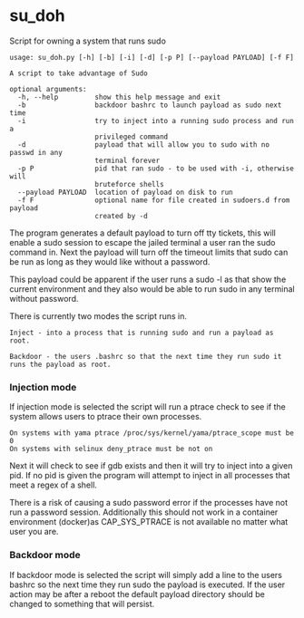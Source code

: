 # su_doh
Script for owning a system that runs sudo

```
usage: su_doh.py [-h] [-b] [-i] [-d] [-p P] [--payload PAYLOAD] [-f F]

A script to take advantage of Sudo

optional arguments:
  -h, --help         show this help message and exit
  -b                 backdoor bashrc to launch payload as sudo next time
  -i                 try to inject into a running sudo process and run a
                     privileged command
  -d                 payload that will allow you to sudo with no passwd in any
                     terminal forever
  -p P               pid that ran sudo - to be used with -i, otherwise will
                     bruteforce shells
  --payload PAYLOAD  location of payload on disk to run
  -f F               optional name for file created in sudoers.d from payload
                     created by -d
```
The program generates a default payload to turn off tty tickets, this will enable a sudo session to escape the 
jailed terminal a user ran the sudo command in.  Next the payload will turn off the timeout limits that sudo can 
be run as long as they would like without a password.

This payload could be apparent if the user runs a sudo -l as that show the current environment and they also would be able to run sudo in any terminal without password.

There is currently two modes the script runs in.

    Inject - into a process that is running sudo and run a payload as root.  

    Backdoor - the users .bashrc so that the next time they run sudo it runs the payload as root.

### Injection mode 
If injection mode is selected the script will run a ptrace check to see if the system allows users to ptrace their own processes. 
```
On systems with yama ptrace /proc/sys/kernel/yama/ptrace_scope must be 0 
On systems with selinux deny_ptrace must be not on 
```
Next it will check to see if gdb exists and then it will try to inject into a given pid.  If no pid is given the program will attempt to inject in all processes that meet a regex of a shell.

There is a risk of causing a sudo password error if the processes have not run a password session.  Additionally this should not work in a container environment (docker)as CAP_SYS_PTRACE is not available no matter what user you are.

### Backdoor mode 
If backdoor mode is selected the script will simply add a line to the users bashrc so the next time they run sudo the payload is executed. If the user action may be after a reboot the default payload directory should be changed to something that will persist.    








